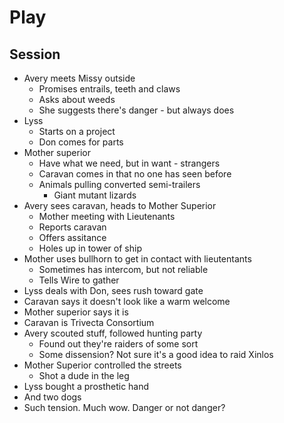 # Play

## Session

* Avery meets Missy outside
	* Promises entrails, teeth and claws
	* Asks about weeds
	* She suggests there's danger - but always does
* Lyss
	* Starts on a project
	* Don comes for parts
* Mother superior
	* Have what we need, but in want - strangers
	* Caravan comes in that no one has seen before
	* Animals pulling converted semi-trailers
		* Giant mutant lizards
* Avery sees caravan, heads to Mother Superior
	* Mother meeting with Lieutenants
	* Reports caravan
	* Offers assitance
	* Holes up in tower of ship
* Mother uses bullhorn to get in contact with lieutentants
	* Sometimes has intercom, but not reliable
	* Tells Wire to gather 
* Lyss deals with Don, sees rush toward gate
* Caravan says it doesn't look like a warm welcome
* Mother superior says it is
* Caravan is Trivecta Consortium
* Avery scouted stuff, followed hunting party
	* Found out they're raiders of some sort
	* Some dissension? Not sure it's a good idea to raid Xinlos
* Mother Superior controlled the streets
	* Shot a dude in the leg
* Lyss bought a prosthetic hand
* And two dogs
* Such tension. Much wow. Danger or not danger?
